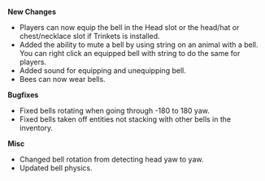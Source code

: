 **New Changes**
- Players can now equip the bell in the Head slot or the head/hat or chest/necklace slot if Trinkets is installed.
- Added the ability to mute a bell by using string on an animal with a bell. You can right click an equipped bell with string to do the same for players.
- Added sound for equipping and unequipping bell.
- Bees can now wear bells.

**Bugfixes**
- Fixed bells rotating when going through -180 to 180 yaw.
- Fixed bells taken off entities not stacking with other bells in the inventory.

**Misc**
- Changed bell rotation from detecting head yaw to yaw.
- Updated bell physics.

